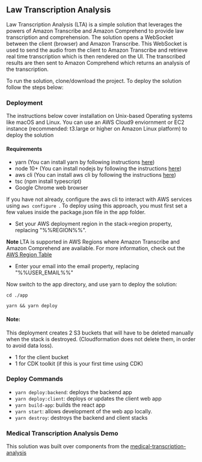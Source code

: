
## Law Transcription Analysis

Law Transcription Analysis (LTA) is a simple solution that leverages the powers of Amazon Transcribe and Amazon Comprehend to provide law transcription and comprehension. The solution opens a WebSocket between the client (browser) and Amazon Transcribe. This WebSocket is used to send the audio from the client to Amazon Transcribe and retrieve real time transcription which is then rendered on the UI. The transcribed results are then sent to Amazon Comprehend which returns an analysis of the transcription.

To run the solution, clone/download the project. To deploy the solution follow the steps below:

### Deployment
The instructions below cover installation on Unix-based Operating systems like macOS and Linux. 
You can use an AWS Cloud9 enviornment or EC2 instance (recommended: t3.large or higher on Amazon Linux platform) to deploy the solution

#### Requirements
* yarn (You can install yarn by following instructions [here](https://classic.yarnpkg.com/en/docs/install/))
* node 10+ (You can install nodejs by following the instructions [here](https://nodejs.org/en/download/))
* aws cli (You can install aws cli by following the instructions [here](https://docs.aws.amazon.com/cli/latest/userguide/install-macos.html))
* tsc (npm install typescript)
* Google Chrome web browser


If you have not already, configure the aws cli to interact with AWS services using ```aws configure ```.
To deploy using this approach, you must first set a few values inside the package.json file in the app folder.

* Set your AWS deployment region in the stack->region property, replacing "%%REGION%%". 

 **Note** LTA is supported in AWS Regions where Amazon Transcribe and Amazon Comprehend are available. For more information, check out the [AWS Region Table](https://aws.amazon.com/about-aws/global-infrastructure/regional-product-services/)
* Enter your email into the email property, replacing "%%USER_EMAIL%%"


Now switch to the app directory, and use yarn to deploy the solution:
```
cd ./app
```
```
yarn && yarn deploy
```
#### Note:

This deployment creates 2 S3 buckets that will have to be deleted manually when the stack is destroyed. (Cloudformation does not delete them, in order to avoid data loss).
* 1 for the client bucket
* 1 for CDK toolkit (if this is your first time using CDK)

### Deploy Commands

* ```yarn deploy:backend```: deploys the backend app
* ```yarn deploy:client```: deploys or updates the client web app
* ```yarn build-app```: builds the react app    
* ```yarn start```: allows development of the web app locally.
* ```yarn destroy```: destroys the backend and client stacks


### Medical Transcription Analysis Demo
This solution was built over components from the [medical-transcription-analysis](https://github.com/aws-samples/medical-transcription-analysis)
